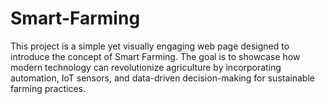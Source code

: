 # Smart-Farming
This project is a simple yet visually engaging web page designed to introduce the concept of Smart Farming. The goal is to showcase how modern technology can revolutionize agriculture by incorporating automation, IoT sensors, and data-driven decision-making for sustainable farming practices.
